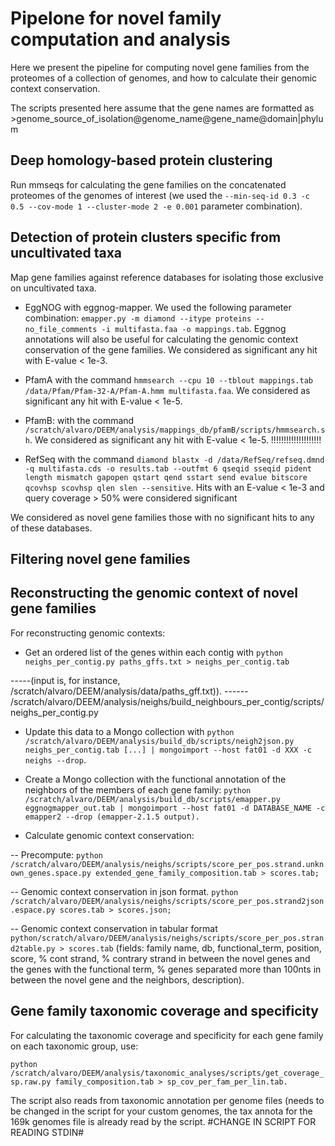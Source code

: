 # Pipelone for novel family computation and analysis

Here we present the pipeline for computing novel gene families from the proteomes of a collection of genomes, and how to calculate their genomic context conservation. 

The scripts presented here assume that the gene names are formatted as >genome_source_of_isolation@genome_name@gene_name@domain|phylum

## Deep homology-based protein clustering

Run mmseqs for calculating the gene families on the concatenated proteomes of the genomes of interest (we used the  ```--min-seq-id 0.3 -c 0.5 --cov-mode 1 --cluster-mode 2 -e 0.001``` parameter combination).

## Detection of protein clusters specific from uncultivated taxa

Map gene families against reference databases for isolating those exclusive on uncultivated taxa.

- EggNOG with eggnog-mapper. We used the following parameter combination: ```emapper.py -m diamond --itype proteins --no_file_comments -i multifasta.faa -o mappings.tab```. Eggnog annotations will also be useful for calculating the genomic context conservation of the gene families. We considered as significant any hit with E-value < 1e-3.

- PfamA with the command ```hmmsearch --cpu 10 --tblout mappings.tab /data/Pfam/Pfam-32-A/Pfam-A.hmm multifasta.faa```. We considered as significant any hit with E-value < 1e-5. 

- PfamB: with the command ```/scratch/alvaro/DEEM/analysis/mappings_db/pfamB/scripts/hmmsearch.sh```. We considered as significant any hit with E-value < 1e-5. !!!!!!!!!!!!!!!!!!!!

- RefSeq with the command ```diamond blastx -d /data/RefSeq/refseq.dmnd -q multifasta.cds -o results.tab --outfmt 6 qseqid sseqid pident length mismatch gapopen qstart qend sstart send evalue bitscore qcovhsp scovhsp qlen slen --sensitive```. Hits with an E-value < 1e-3 and query coverage > 50% were considered significant

We considered as novel gene families those with no significant hits to any of these databases.

## Filtering novel gene families 



## Reconstructing the genomic context of novel gene families 

For reconstructing genomic contexts: 

- Get an ordered list of the genes within each contig with ```python neighs_per_contig.py paths_gffs.txt > neighs_per_contig.tab```

-----(input is, for instance,  /scratch/alvaro/DEEM/analysis/data/paths_gff.txt)).
------ /scratch/alvaro/DEEM/analysis/neighs/build_neighbours_per_contig/scripts/neighs_per_contig.py

- Update this data to a Mongo collection with  ```python /scratch/alvaro/DEEM/analysis/build_db/scripts/neigh2json.py neighs_per_contig.tab [...] | mongoimport --host fat01 -d XXX -c neighs --drop```. 

- Create a Mongo collection with the functional annotation of the neighbors of the members of each gene family: ```python /scratch/alvaro/DEEM/analysis/build_db/scripts/emapper.py eggnogmapper_out.tab | mongoimport --host fat01 -d DATABASE_NAME -c emapper2 --drop (emapper-2.1.5 output).```

- Calculate genomic context conservation:

-- Precompute:
```python  /scratch/alvaro/DEEM/analysis/neighs/scripts/score_per_pos.strand.unknown_genes.space.py extended_gene_family_composition.tab > scores.tab;``` 

-- Genomic context conservation in json format.
```python /scratch/alvaro/DEEM/analysis/neighs/scripts/score_per_pos.strand2json.espace.py scores.tab > scores.json;```

-- Genomic context conservation in tabular format
```python/scratch/alvaro/DEEM/analysis/neighs/scripts/score_per_pos.strand2table.py > scores.tab``` (fields: family name, db, functional_term, position, score, % cont strand, % contrary strand in between the novel genes and the genes with the functional term, % genes separated more than 100nts in between the novel gene and the neighbors, description).

## Gene family taxonomic coverage and specificity

For calculating the taxonomic coverage and specificity for each gene family on each taxonomic group, use:

```python /scratch/alvaro/DEEM/analysis/taxonomic_analyses/scripts/get_coverage_sp.raw.py family_composition.tab > sp_cov_per_fam_per_lin.tab.```

The script also reads from taxonomic annotation per genome files (needs to be changed in the script for your custom genomes, the tax annota for the 169k genomes file is already read by the script. #CHANGE IN SCRIPT FOR READING STDIN#

